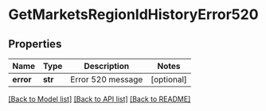 # GetMarketsRegionIdHistoryError520

## Properties
Name | Type | Description | Notes
------------ | ------------- | ------------- | -------------
**error** | **str** | Error 520 message | [optional] 

[[Back to Model list]](../README.md#documentation-for-models) [[Back to API list]](../README.md#documentation-for-api-endpoints) [[Back to README]](../README.md)



